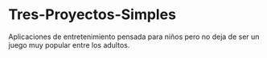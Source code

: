 # Tres-Proyectos-Simples
Aplicaciones de entretenimiento pensada para niños pero no deja de ser un juego muy popular entre los adultos.
